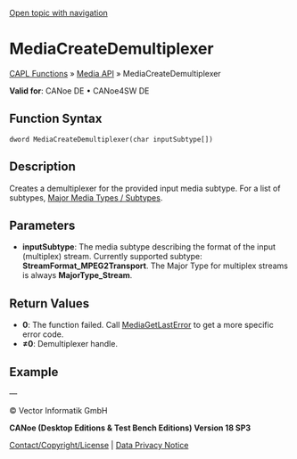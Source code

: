 [Open topic with navigation](../../../../../CANoeDEFamily.htm#Topics/CAPLFunctions/Media/Functions/CAPLfunctionMediaCreateDemultiplexer.md)

# MediaCreateDemultiplexer

[CAPL Functions](../../CAPLfunctions.md) » [Media API](../CAPLfunctionsMediaOverview.md) » MediaCreateDemultiplexer

**Valid for**: CANoe DE • CANoe4SW DE

## Function Syntax

```
dword MediaCreateDemultiplexer(char inputSubtype[])
```

## Description

Creates a demultiplexer for the provided input media subtype. For a list of subtypes, [Major Media Types / Subtypes](../CAPLfunctionsMediaMajorMediaTypesSubtypes.md).

## Parameters

- **inputSubtype**: The media subtype describing the format of the input (multiplex) stream. Currently supported subtype: **StreamFormat_MPEG2Transport**. The Major Type for multiplex streams is always **MajorType_Stream**.

## Return Values

- **0**: The function failed. Call [MediaGetLastError](CAPLfunctionMediaGetLastError.md) to get a more specific error code.
- **≠0**: Demultiplexer handle.

## Example

—

© Vector Informatik GmbH

**CANoe (Desktop Editions & Test Bench Editions) Version 18 SP3**

[Contact/Copyright/License](../../../Shared/ContactCopyrightLicense.md) | [Data Privacy Notice](https://www.vector.com/int/en/company/get-info/privacy-policy/)